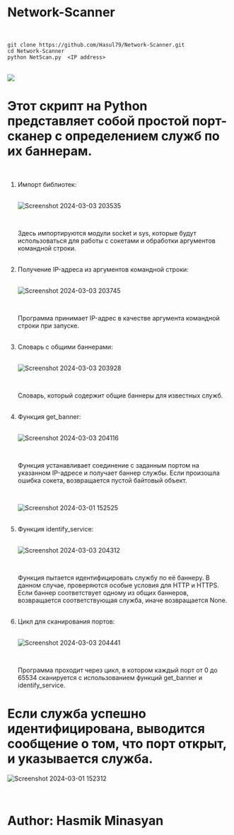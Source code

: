 # Network-Scanner
<br>

```
git clone https://github.com/Hasul79/Network-Scanner.git
cd Network-Scanner
python NetScan.py  <IP address>

```

<br/>


<div>
<img src="https://github.com/Hasul79/Network-Scanner/assets/95657084/c78e1786-6800-4eb6-982a-ca348b59a4f3">
</div>

<h1>Этот скрипт на Python представляет собой простой порт-сканер с определением служб по их баннерам. </h1>
<br>
<ol>
<li>Импорт библиотек:</li>
<br/>

![Screenshot 2024-03-03 203535](https://github.com/Hasul79/Network-Scanner/assets/95657084/ad11ccc0-42fe-4fe0-8722-fccbd7da4d2e)

<br/>

<p>Здесь импортируются модули socket и sys, которые будут использоваться для работы с сокетами и обработки аргументов командной строки.</p>
 <br/>
<li>Получение IP-адреса из аргументов командной строки:</li>
<br/>

![Screenshot 2024-03-03 203745](https://github.com/Hasul79/Network-Scanner/assets/95657084/00402dca-15e1-4e9a-b7b0-c285f2cf6b52)

<br/>

<p>Программа принимает IP-адрес в качестве аргумента командной строки при запуске.</p>

<br/>

<li>Словарь с общими баннерами:</li>
<br/>

![Screenshot 2024-03-03 203928](https://github.com/Hasul79/Network-Scanner/assets/95657084/b5187d10-7d37-490c-8369-2c4cf32a5df2)

<br>

<p>Словарь, который содержит общие баннеры для известных служб.</p>
<br>

<li>Функция get_banner:</li>

<br/>

![Screenshot 2024-03-03 204116](https://github.com/Hasul79/Network-Scanner/assets/95657084/95499852-e29c-4020-8efc-d660a85372d9)

  <br/>
<p>Функция устанавливает соединение с заданным портом на указанном IP-адресе и получает баннер службы. Если произошла ошибка сокета, возвращается пустой байтовый объект.</p>

<br/>

![Screenshot 2024-03-01 152525](https://github.com/Hasul79/Network-Scanner/assets/95657084/5dd77b22-dc09-432d-beab-4c3387197535)

<br/>
<li>Функция identify_service:</li>

<br/>


![Screenshot 2024-03-03 204312](https://github.com/Hasul79/Network-Scanner/assets/95657084/c44a3754-1294-460e-a331-2922686733f2)

<br/>

<p>Функция пытается идентифицировать службу по её баннеру. В данном случае, проверяются особые условия для HTTP и HTTPS. Если баннер соответствует одному из общих баннеров, возвращается соответствующая служба, иначе возвращается None.</p>

<br/>

<li>Цикл для сканирования портов:</li>
<br/>


![Screenshot 2024-03-03 204441](https://github.com/Hasul79/Network-Scanner/assets/95657084/62907b1a-2706-41da-ac67-6f9e57082d83)

<br/>

<p>Программа проходит через цикл, в котором каждый порт от 0 до 65534 сканируется с использованием функций get_banner и identify_service. </p>

</ol>

# Если служба успешно идентифицирована, выводится сообщение о том, что порт открыт, и указывается служба.


![Screenshot 2024-03-01 152312](https://github.com/Hasul79/Network-Scanner/assets/95657084/65527c44-19ef-467f-abef-8162e5c1afd3)

<br/>

# Author: Hasmik Minasyan
